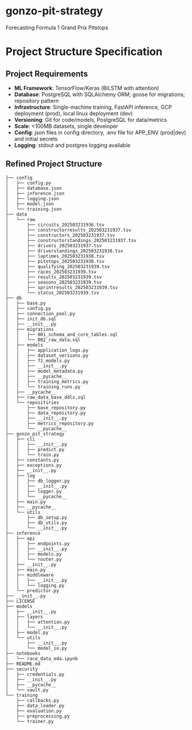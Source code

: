 # gonzo-pit-strategy
Forecasting Formula 1 Grand Prix Pitstops


# Project Structure Specification
## Project Requirements
- **ML Framework**: TensorFlow/Keras (BiLSTM with attention)
- **Database**: PostgreSQL with SQLAlchemy ORM; goose for migrations; repository pattern
- **Infrastructure**: Single-machine training, FastAPI inference, GCP deployment (prod), local linux deployment (dev)
- **Versioning**: Git for code/models, PostgreSQL for data/metrics
- **Scale**: <100MB datasets, single developer
- **Config**: json files in config directory, .env file for APP_ENV (prod|dev) and initial secrets
- **Logging**: stdout and postgres logging available

## Refined Project Structure

```text
├── config
│   ├── config.py
│   ├── database.json
│   ├── inference.json
│   ├── logging.json
│   ├── model.json
│   └── training.json
├── data
│   └── raw
│       ├── circuits_202503231936.tsv
│       ├── constructorresults_202503231937.tsv
│       ├── constructors_202503231937.tsv
│       ├── constructorstandings_202503231937.tsv
│       ├── drivers_202503231937.tsv
│       ├── driverstandings_202503231938.tsv
│       ├── laptimes_202503231938.tsv
│       ├── pitstops_202503231938.tsv
│       ├── qualifying_202503231939.tsv
│       ├── races_202503231939.tsv
│       ├── results_202503231939.tsv
│       ├── seasons_202503231939.tsv
│       ├── sprintresults_202503231939.tsv
│       └── status_202503231939.tsv
├── db
│   ├── base.py
│   ├── config.py
│   ├── connection_pool.py
│   ├── init_db.sql
│   ├── __init__.py
│   ├── migrations
│   │   ├── 001_schema_and_core_tables.sql
│   │   └── 002_raw_data.sql
│   ├── models
│   │   ├── application_logs.py
│   │   ├── dataset_versions.py
│   │   ├── f1_models.py
│   │   ├── __init__.py
│   │   ├── model_metadata.py
│   │   ├── __pycache__
│   │   ├── training_metrics.py
│   │   └── training_runs.py
│   ├── __pycache__
│   ├── raw_data_base_ddls.sql
│   └── repositiries
│       ├── base_repository.py
│       ├── data_repository.py
│       ├── __init__.py
│       ├── metrics_repository.py
│       └── __pycache__
├── gonzo_pit_strategy
│   ├── cli
│   │   ├── __init__.py
│   │   ├── predict.py
│   │   └── train.py
│   ├── constants.py
│   ├── exceptions.py
│   ├── __init__.py
│   ├── log
│   │   ├── db_logger.py
│   │   ├── __init__.py
│   │   ├── logger.py
│   │   └── __pycache__
│   ├── main.py
│   ├── __pycache__
│   └── utils
│       ├── db_setup.py
│       ├── db_utils.py
│       └── __init__.py
├── inference
│   ├── api
│   │   ├── endpoints.py
│   │   ├── __init__.py
│   │   ├── models.py
│   │   └── router.py
│   ├── __init__.py
│   ├── main.py
│   ├── middleware
│   │   ├── __init__.py
│   │   └── logging.py
│   └── predictor.py
├── __init__.py
├── LICENSE
├── models
│   ├── __init__.py
│   ├── layers
│   │   ├── attention.py
│   │   └── __init__.py
│   ├── model.py
│   └── utils
│       ├── __init__.py
│       └── model_io.py
├── notebooks
│   └── race_data_eda.ipynb
├── README.md
├── security
│   ├── credentials.py
│   ├── __init__.py
│   ├── __pycache__
│   └── vault.py
└── training
    ├── callbacks.py
    ├── data_loader.py
    ├── evaluation.py
    ├── preprocessing.py
    └── trainer.py